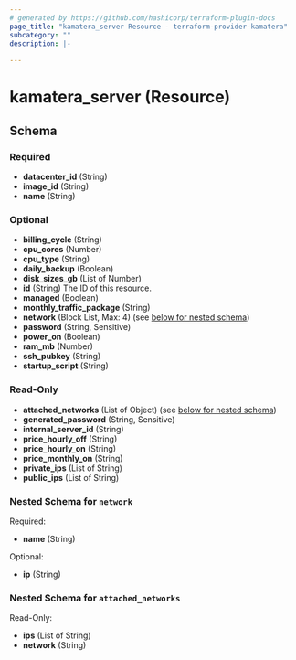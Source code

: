 ```yaml
---
# generated by https://github.com/hashicorp/terraform-plugin-docs
page_title: "kamatera_server Resource - terraform-provider-kamatera"
subcategory: ""
description: |-
  
---
```


# kamatera_server (Resource)





<!-- schema generated by tfplugindocs -->
## Schema

### Required

- **datacenter_id** (String)
- **image_id** (String)
- **name** (String)

### Optional

- **billing_cycle** (String)
- **cpu_cores** (Number)
- **cpu_type** (String)
- **daily_backup** (Boolean)
- **disk_sizes_gb** (List of Number)
- **id** (String) The ID of this resource.
- **managed** (Boolean)
- **monthly_traffic_package** (String)
- **network** (Block List, Max: 4) (see [below for nested schema](#nestedblock--network))
- **password** (String, Sensitive)
- **power_on** (Boolean)
- **ram_mb** (Number)
- **ssh_pubkey** (String)
- **startup_script** (String)

### Read-Only

- **attached_networks** (List of Object) (see [below for nested schema](#nestedatt--attached_networks))
- **generated_password** (String, Sensitive)
- **internal_server_id** (String)
- **price_hourly_off** (String)
- **price_hourly_on** (String)
- **price_monthly_on** (String)
- **private_ips** (List of String)
- **public_ips** (List of String)

<a id="nestedblock--network"></a>
### Nested Schema for `network`

Required:

- **name** (String)

Optional:

- **ip** (String)


<a id="nestedatt--attached_networks"></a>
### Nested Schema for `attached_networks`

Read-Only:

- **ips** (List of String)
- **network** (String)


